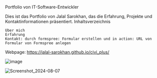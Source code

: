 Portfolio von IT-Software-Entwickler

Dies ist das Portfolio von Jalal Sarokhan, das die Erfahrung, Projekte und Kontaktinformationen präsentiert.
Inhaltsverzeichnis

    Über mich
    Erfahrung
    Kontakt: durch formspree: Formular erstellen und in action: URL von Formular von Formspree anlegen

Webpage: https://jalal-sarokhan.github.io/civi_plus/

![image](https://github.com/user-attachments/assets/4636e9c1-5773-4197-b2b5-9465c8e1eba1)

![Screenshot_2024-08-07](https://github.com/user-attachments/assets/5b5b57fb-2f8c-476d-b416-ce1a3b5f6cbb)

